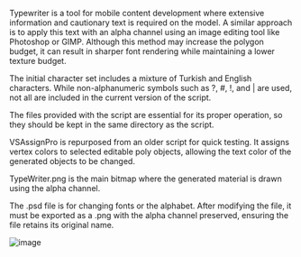 Typewriter is a tool for mobile content development where extensive information and cautionary text is required on the model. A similar approach is to apply this text with an alpha channel using an image editing tool like Photoshop or GIMP. Although this method may increase the polygon budget, it can result in sharper font rendering while maintaining a lower texture budget.

The initial character set includes a mixture of Turkish and English characters. While non-alphanumeric symbols such as ?, #, !, and | are used, not all are included in the current version of the script.

The files provided with the script are essential for its proper operation, so they should be kept in the same directory as the script.

VSAssignPro is repurposed from an older script for quick testing. It assigns vertex colors to selected editable poly objects, allowing the text color of the generated objects to be changed.

TypeWriter.png is the main bitmap where the generated material is drawn using the alpha channel.

The .psd file is for changing fonts or the alphabet. After modifying the file, it must be exported as a .png with the alpha channel preserved, ensuring the file retains its original name.

![image](https://github.com/user-attachments/assets/9f00f76a-275c-4e4f-a821-5ad4f4368870)
